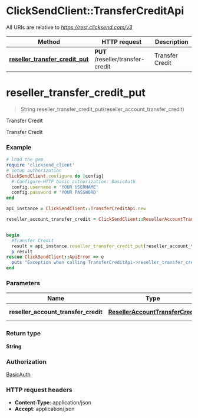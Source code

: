 # ClickSendClient::TransferCreditApi

All URIs are relative to *https://rest.clicksend.com/v3*

Method | HTTP request | Description
------------- | ------------- | -------------
[**reseller_transfer_credit_put**](TransferCreditApi.md#reseller_transfer_credit_put) | **PUT** /reseller/transfer-credit | Transfer Credit


# **reseller_transfer_credit_put**
> String reseller_transfer_credit_put(reseller_account_transfer_credit)

Transfer Credit

Transfer Credit

### Example
```ruby
# load the gem
require 'clicksend_client'
# setup authorization
ClickSendClient.configure do |config|
  # Configure HTTP basic authorization: BasicAuth
  config.username = 'YOUR USERNAME'
  config.password = 'YOUR PASSWORD'
end

api_instance = ClickSendClient::TransferCreditApi.new

reseller_account_transfer_credit = ClickSendClient::ResellerAccountTransferCredit.new # ResellerAccountTransferCredit | ResellerAccountTransferCredit model


begin
  #Transfer Credit
  result = api_instance.reseller_transfer_credit_put(reseller_account_transfer_credit)
  p result
rescue ClickSendClient::ApiError => e
  puts "Exception when calling TransferCreditApi->reseller_transfer_credit_put: #{e}"
end
```

### Parameters

Name | Type | Description  | Notes
------------- | ------------- | ------------- | -------------
 **reseller_account_transfer_credit** | [**ResellerAccountTransferCredit**](ResellerAccountTransferCredit.md)| ResellerAccountTransferCredit model | 

### Return type

**String**

### Authorization

[BasicAuth](../README.md#BasicAuth)

### HTTP request headers

 - **Content-Type**: application/json
 - **Accept**: application/json



